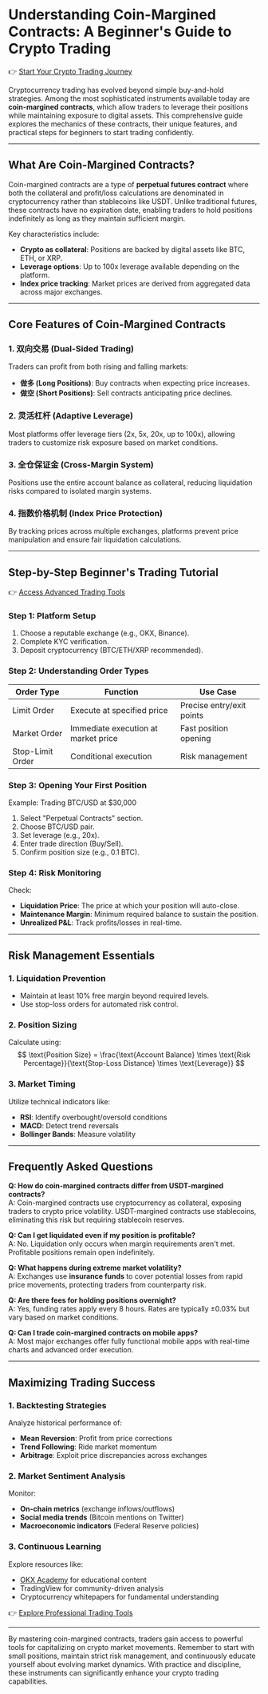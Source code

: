 # Understanding Coin-Margined Contracts: A Beginner's Guide to Crypto Trading

👉 [Start Your Crypto Trading Journey](https://bit.ly/okx-bonus)

Cryptocurrency trading has evolved beyond simple buy-and-hold strategies. Among the most sophisticated instruments available today are **coin-margined contracts**, which allow traders to leverage their positions while maintaining exposure to digital assets. This comprehensive guide explores the mechanics of these contracts, their unique features, and practical steps for beginners to start trading confidently.

---

## What Are Coin-Margined Contracts?

Coin-margined contracts are a type of **perpetual futures contract** where both the collateral and profit/loss calculations are denominated in cryptocurrency rather than stablecoins like USDT. Unlike traditional futures, these contracts have no expiration date, enabling traders to hold positions indefinitely as long as they maintain sufficient margin.

Key characteristics include:
- **Crypto as collateral**: Positions are backed by digital assets like BTC, ETH, or XRP.
- **Leverage options**: Up to 100x leverage available depending on the platform.
- **Index price tracking**: Market prices are derived from aggregated data across major exchanges.

---

## Core Features of Coin-Margined Contracts

### 1. **双向交易 (Dual-Sided Trading)**
Traders can profit from both rising and falling markets:
- **做多 (Long Positions)**: Buy contracts when expecting price increases.
- **做空 (Short Positions)**: Sell contracts anticipating price declines.

### 2. **灵活杠杆 (Adaptive Leverage)**
Most platforms offer leverage tiers (2x, 5x, 20x, up to 100x), allowing traders to customize risk exposure based on market conditions.

### 3. **全仓保证金 (Cross-Margin System)**
Positions use the entire account balance as collateral, reducing liquidation risks compared to isolated margin systems.

### 4. **指数价格机制 (Index Price Protection)**
By tracking prices across multiple exchanges, platforms prevent price manipulation and ensure fair liquidation calculations.

---

## Step-by-Step Beginner's Trading Tutorial

👉 [Access Advanced Trading Tools](https://bit.ly/okx-bonus)

### Step 1: **Platform Setup**
1. Choose a reputable exchange (e.g., OKX, Binance).
2. Complete KYC verification.
3. Deposit cryptocurrency (BTC/ETH/XRP recommended).

### Step 2: **Understanding Order Types**
| Order Type       | Function                          | Use Case                     |
|------------------|-----------------------------------|------------------------------|
| Limit Order      | Execute at specified price        | Precise entry/exit points    |
| Market Order     | Immediate execution at market price | Fast position opening        |
| Stop-Limit Order | Conditional execution             | Risk management              |

### Step 3: **Opening Your First Position**
Example: Trading BTC/USD at $30,000
1. Select "Perpetual Contracts" section.
2. Choose BTC/USD pair.
3. Set leverage (e.g., 20x).
4. Enter trade direction (Buy/Sell).
5. Confirm position size (e.g., 0.1 BTC).

### Step 4: **Risk Monitoring**
Check:
- **Liquidation Price**: The price at which your position will auto-close.
- **Maintenance Margin**: Minimum required balance to sustain the position.
- **Unrealized P&L**: Track profits/losses in real-time.

---

## Risk Management Essentials

### 1. **Liquidation Prevention**
- Maintain at least 10% free margin beyond required levels.
- Use stop-loss orders for automated risk control.

### 2. **Position Sizing**
Calculate using:  
$$ \text{Position Size} = \frac{\text{Account Balance} \times \text{Risk Percentage}}{\text{Stop-Loss Distance} \times \text{Leverage}} $$

### 3. **Market Timing**
Utilize technical indicators like:
- **RSI**: Identify overbought/oversold conditions
- **MACD**: Detect trend reversals
- **Bollinger Bands**: Measure volatility

---

## Frequently Asked Questions

**Q: How do coin-margined contracts differ from USDT-margined contracts?**  
A: Coin-margined contracts use cryptocurrency as collateral, exposing traders to crypto price volatility. USDT-margined contracts use stablecoins, eliminating this risk but requiring stablecoin reserves.

**Q: Can I get liquidated even if my position is profitable?**  
A: No. Liquidation only occurs when margin requirements aren't met. Profitable positions remain open indefinitely.

**Q: What happens during extreme market volatility?**  
A: Exchanges use **insurance funds** to cover potential losses from rapid price movements, protecting traders from counterparty risk.

**Q: Are there fees for holding positions overnight?**  
A: Yes, funding rates apply every 8 hours. Rates are typically ±0.03% but vary based on market conditions.

**Q: Can I trade coin-margined contracts on mobile apps?**  
A: Most major exchanges offer fully functional mobile apps with real-time charts and advanced order execution.

---

## Maximizing Trading Success

### 1. **Backtesting Strategies**
Analyze historical performance of:
- **Mean Reversion**: Profit from price corrections
- **Trend Following**: Ride market momentum
- **Arbitrage**: Exploit price discrepancies across exchanges

### 2. **Market Sentiment Analysis**
Monitor:
- **On-chain metrics** (exchange inflows/outflows)
- **Social media trends** (Bitcoin mentions on Twitter)
- **Macroeconomic indicators** (Federal Reserve policies)

### 3. **Continuous Learning**
Explore resources like:
- [OKX Academy](https://bit.ly/okx-bonus) for educational content
- TradingView for community-driven analysis
- Cryptocurrency whitepapers for fundamental understanding

👉 [Explore Professional Trading Tools](https://bit.ly/okx-bonus)

---

By mastering coin-margined contracts, traders gain access to powerful tools for capitalizing on crypto market movements. Remember to start with small positions, maintain strict risk management, and continuously educate yourself about evolving market dynamics. With practice and discipline, these instruments can significantly enhance your crypto trading capabilities.